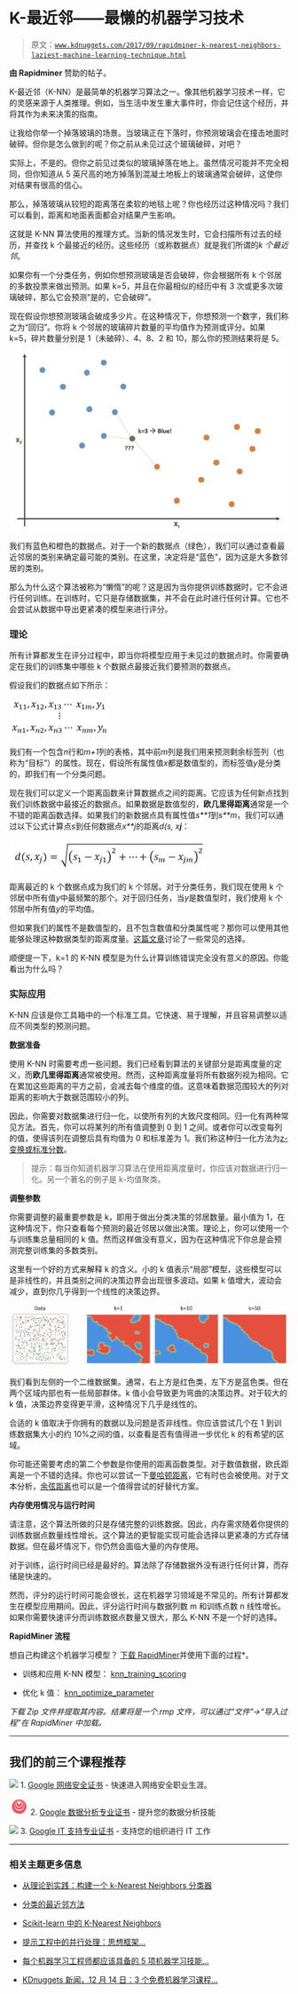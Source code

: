 # K-最近邻——最懒的机器学习技术

> 原文：[`www.kdnuggets.com/2017/09/rapidminer-k-nearest-neighbors-laziest-machine-learning-technique.html`](https://www.kdnuggets.com/2017/09/rapidminer-k-nearest-neighbors-laziest-machine-learning-technique.html)

**由 Rapidminer** 赞助的帖子。

K-最近邻（K-NN）是最简单的机器学习算法之一。像其他机器学习技术一样，它的灵感来源于人类推理。例如，当生活中发生重大事件时，你会记住这个经历，并将其作为未来决策的指南。

让我给你举一个掉落玻璃的场景。当玻璃正在下落时，你预测玻璃会在撞击地面时破碎。但你是怎么做到的呢？你之前从未见过这个玻璃破碎，对吧？

实际上，不是的。但你之前见过类似的玻璃掉落在地上。虽然情况可能并不完全相同，但你知道从 5 英尺高的地方掉落到混凝土地板上的玻璃通常会破碎，这使你对结果有很高的信心。

那么，掉落玻璃从较短的距离落在柔软的地毯上呢？你也经历过这种情况吗？我们可以看到，距离和地面表面都会对结果产生影响。

这就是 K-NN 算法使用的推理方式。当新的情况发生时，它会扫描所有过去的经历，并查找 k 个最接近的经历。这些经历（或称数据点）就是我们所谓的*k 个最近邻*。

如果你有一个分类任务，例如你想预测玻璃是否会破碎，你会根据所有 k 个邻居的多数投票来做出预测。如果 k=5，并且在你最相似的经历中有 3 次或更多次玻璃破碎，那么它会预测“是的，它会破碎”。

现在假设你想预测玻璃会破成多少片。在这种情况下，你想预测一个数字，我们称之为“回归”。你将 k 个邻居的玻璃碎片数量的平均值作为预测或评分。如果 k=5，碎片数量分别是 1（未破碎）、4、8、2 和 10，那么你的预测结果将是 5。

![图片 1](img/b133c96278078528875b7573035a61a3.png)

我们有蓝色和橙色的数据点。对于一个新的数据点（绿色），我们可以通过查看最近邻居的类别来确定最可能的类别。在这里，决定将是“蓝色”，因为这是大多数邻居的类别。

那么为什么这个算法被称为“懒惰”的呢？这是因为当你提供训练数据时，它不会进行任何训练。在训练时，它只是存储数据集，并不会在此时进行任何计算。它也不会尝试从数据中导出更紧凑的模型来进行评分。

### 理论

所有计算都发生在评分过程中，即当你将模型应用于未见过的数据点时。你需要确定在我们的训练集中哪些 k 个数据点最接近我们要预测的数据点。

假设我们的数据点如下所示：

![Image 3](img/26b69ffabb4f16ef558ec40647ddf6b7.png)

我们有一个包含*n*行和*m+1*列的表格，其中前*m*列是我们用来预测剩余标签列（也称为“目标”）的属性。现在，假设所有属性值*x*都是数值型的，而标签值*y*是分类的，即我们有一个分类问题。

现在我们可以定义一个距离函数来计算数据点之间的距离。它应该为任何新点找到我们训练数据中最接近的数据点。如果数据是数值型的，**欧几里得距离**通常是一个不错的距离函数选择。如果我们的新数据点具有属性值*s**1*到*s**m*，我们可以通过以下公式计算点*s*到任何数据点*x**j*的距离*d(s, x**j***：

![Image 2](img/2b252eb7e0ab1cac7587e110fb382969.png)

距离最近的 k 个数据点成为我们的 k 个邻居。对于分类任务，我们现在使用 k 个邻居中所有值*y*中最频繁的那个。对于回归任务，当*y*是数值型时，我们使用 k 个邻居中所有值*y*的平均值。

但如果我们的属性不是数值型的，且不包含数值和分类属性呢？那你可以使用其他能够处理这种数据类型的距离度量。[这篇文章](https://dzone.com/articles/machine-learning-measuring)讨论了一些常见的选择。

顺便提一下，k=1 的 K-NN 模型是为什么计算训练错误完全没有意义的原因。你能看出为什么吗？

### 实际应用

K-NN 应该是你工具箱中的一个标准工具。它快速、易于理解，并且容易调整以适应不同类型的预测问题。

**数据准备**

使用 K-NN 时需要考虑一些问题。我们已经看到算法的关键部分是距离度量的定义，而**欧几里得距离**通常被使用。然而，这种距离度量将所有数据列视为相同。它在累加这些距离的平方之前，会减去每个维度的值。这意味着数据范围较大的列对距离的影响大于数据范围较小的列。

因此，你需要对数据集进行归一化，以使所有列的大致尺度相同。归一化有两种常见方法。首先，你可以将某列的所有值调整到 0 到 1 之间。或者你可以改变每列的值，使得该列在调整后具有均值为 0 和标准差为 1。我们称这种归一化方法为[z-变换或标准分数](https://en.wikipedia.org/wiki/Standard_score)。

> 提示：每当你知道机器学习算法在使用距离度量时，你应该对数据进行归一化。另一个著名的例子是 k-均值聚类。

**调整参数**

你需要调整的最重要参数是 k，即用于做出分类决策的邻居数量。最小值为 1，在这种情况下，你只查看每个预测的最近邻居以做出决策。理论上，你可以使用一个与训练集总量相同的 k 值。然而这样做没有意义，因为在这种情况下你总是会预测完整训练集的多数类别。

这里有一个好的方式来解释 k 的含义。小的 k 值表示“局部”模型，这些模型可以是非线性的，并且类别之间的决策边界会出现很多波动。如果 k 值增大，波动会减少，直到你几乎得到一个线性的决策边界。

![Image 4](img/2333f9c70bb9393a0cfa603bd82d1f56.png)

我们看到左侧的一个二维数据集。通常，右上方是红色类，左下方是蓝色类。但在两个区域内部也有一些局部群体。k 值小会导致更为弯曲的决策边界。对于较大的 k 值，决策边界变得更平滑，这种情况下几乎是线性的。

合适的 k 值取决于你拥有的数据以及问题是否非线性。你应该尝试几个在 1 到训练数据集大小的约 10%之间的值，以查看是否有值得进一步优化 k 的有希望的区域。

你可能还需要考虑的第二个参数是你使用的距离函数类型。对于数值数据，欧氏距离是一个不错的选择。你也可以尝试一下[曼哈顿距离](https://en.wikipedia.org/wiki/Taxicab_geometry)，它有时也会被使用。对于文本分析，[余弦距离](https://en.wikipedia.org/wiki/Cosine_similarity)也可以是一个值得尝试的好替代方案。

**内存使用情况与运行时间**

请注意，这个算法所做的只是存储完整的训练数据。因此，内存需求随着你提供的训练数据点数量线性增长。这个算法的更智能实现可能会选择以更紧凑的方式存储数据。但在最坏情况下，你仍然会面临大量的内存使用。

对于训练，运行时间已经是最好的。算法除了存储数据外没有进行任何计算，而存储是快速的。

然而，评分的运行时间可能会很长，这在机器学习领域是不常见的。所有计算都发生在模型应用期间。因此，评分运行时间与数据列数 m 和训练点数 n 线性增长。如果你需要快速评分而训练数据点数量又很大，那么 K-NN 不是一个好的选择。

**RapidMiner 流程**

想自己构建这个机器学习模型？ [下载 RapidMiner](http://go.rapidminer.com/l/32612/2017-09-05/8243cb)并使用下面的过程*。

+   训练和应用 K-NN 模型： [knn_training_scoring](https://ingomierswacom.files.wordpress.com/2017/05/knn_training_scoring.zip)

+   优化 k 值： [knn_optimize_parameter](https://ingomierswacom.files.wordpress.com/2017/05/knn_optimize_parameter.zip)

*下载 Zip 文件并提取其内容。结果将是一个.rmp 文件，可以通过“文件”->“导入过程”在 RapidMiner 中加载。*

* * *

## 我们的前三个课程推荐

![](img/0244c01ba9267c002ef39d4907e0b8fb.png) 1\. [Google 网络安全证书](https://www.kdnuggets.com/google-cybersecurity) - 快速进入网络安全职业生涯。

![](img/e225c49c3c91745821c8c0368bf04711.png) 2\. [Google 数据分析专业证书](https://www.kdnuggets.com/google-data-analytics) - 提升您的数据分析技能

![](img/0244c01ba9267c002ef39d4907e0b8fb.png) 3\. [Google IT 支持专业证书](https://www.kdnuggets.com/google-itsupport) - 支持您的组织进行 IT 工作

* * *

### 相关主题更多信息

+   [从理论到实践：构建一个 k-Nearest Neighbors 分类器](https://www.kdnuggets.com/2023/06/theory-practice-building-knearest-neighbors-classifier.html)

+   [分类的最近邻方法](https://www.kdnuggets.com/2022/04/nearest-neighbors-classification.html)

+   [Scikit-learn 中的 K-Nearest Neighbors](https://www.kdnuggets.com/2022/07/knearest-neighbors-scikitlearn.html)

+   [提示工程中的并行处理：思想框架…](https://www.kdnuggets.com/parallel-processing-in-prompt-engineering-the-skeleton-of-thought-technique)

+   [每个机器学习工程师都应该具备的 5 项机器学习技能…](https://www.kdnuggets.com/2023/03/5-machine-learning-skills-every-machine-learning-engineer-know-2023.html)

+   [KDnuggets 新闻，12 月 14 日：3 个免费机器学习课程…](https://www.kdnuggets.com/2022/n48.html)
